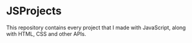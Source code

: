 # JSProjects
This repository contains every project that I made with JavaScript, along with HTML, CSS and other APIs.
